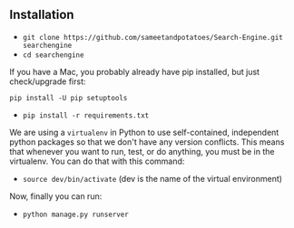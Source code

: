 ## Installation

- `git clone https://github.com/sameetandpotatoes/Search-Engine.git searchengine`
- `cd searchengine`

If you have a Mac, you probably already have pip installed, but just check/upgrade first:

    pip install -U pip setuptools

- `pip install -r requirements.txt`

We are using a `virtualenv` in Python to use self-contained, independent python packages
so that we don't have any version conflicts. This means that whenever you want to run,
test, or do anything, you must be in the virtualenv. You can do that with this command:

- `source dev/bin/activate` (dev is the name of the virtual environment)

Now, finally you can run:

- `python manage.py runserver`
